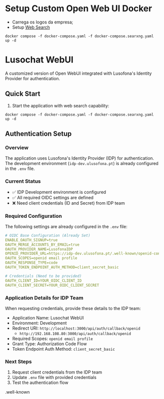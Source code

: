 # Setup Custom Open Web UI Docker 
- Carrega os logos da empresa;
- Setup [Web Search](https://docs.openwebui.com/tutorial/web_search/)

```shell
docker compose -f docker-compose.yaml -f docker-compose.searxng.yaml up -d
```

# Lusochat WebUI

A customized version of Open WebUI integrated with Lusofona's Identity Provider for authentication.

## Quick Start

1. Start the application with web search capability:
```shell
docker compose -f docker-compose.yaml -f docker-compose.searxng.yaml up -d
```

## Authentication Setup

### Overview
The application uses Lusofona's Identity Provider (IDP) for authentication. The development environment (`idp-dev.ulusofona.pt`) is already configured in the `.env` file.

### Current Status
- ✅ IDP Development environment is configured
- ✅ All required OIDC settings are defined
- ❌ Need client credentials (ID and Secret) from IDP team

### Required Configuration
The following settings are already configured in the `.env` file:

```yaml
# OIDC Base Configuration (Already Set)
ENABLE_OAUTH_SIGNUP=true
OAUTH_MERGE_ACCOUNTS_BY_EMAIL=true
OAUTH_PROVIDER_NAME=LusofonaIDP
OPENID_PROVIDER_URL=https://idp-dev.ulusofona.pt/.well-known/openid-configuration
OAUTH_SCOPES=openid email profile
OAUTH_RESPONSE_TYPE=code
OAUTH_TOKEN_ENDPOINT_AUTH_METHOD=client_secret_basic

# Credentials (Need to be provided)
OAUTH_CLIENT_ID=YOUR_OIDC_CLIENT_ID
OAUTH_CLIENT_SECRET=YOUR_OIDC_CLIENT_SECRET
```

### Application Details for IDP Team
When requesting credentials, provide these details to the IDP team:
- Application Name: Lusochat WebUI
- Environment: Development
- Redirect URI: `http://localhost:3000/api/auth/callback/openid`
    - `http://192.168.108.80:3000/api/auth/callback/openid`
- Required Scopes: `openid email profile`
- Grant Type: Authorization Code Flow
- Token Endpoint Auth Method: `client_secret_basic`

### Next Steps
1. Request client credentials from the IDP team
2. Update `.env` file with provided credentials
3. Test the authentication flow


.well-known